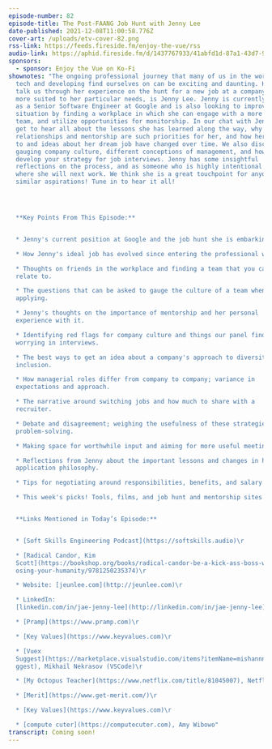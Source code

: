 ```yaml
---
episode-number: 82
episode-title: The Post-FAANG Job Hunt with Jenny Lee
date-published: 2021-12-08T11:00:58.776Z
cover-art: /uploads/etv-cover-82.png
rss-link: https://feeds.fireside.fm/enjoy-the-vue/rss
audio-link: https://aphid.fireside.fm/d/1437767933/41abfd1d-87a1-43d7-94d9-7fda3a5120e1/3cc274eb-97db-4d4c-b542-9742da7383a5.mp3
sponsors:
  - sponsor: Enjoy the Vue on Ko-Fi
shownotes: "The ongoing professional journey that many of us in the world of
  tech and developing find ourselves on can be exciting and daunting. Here to
  talk us through her experience on the hunt for a new job at a company that is
  more suited to her particular needs, is Jenny Lee. Jenny is currently employed
  as a Senior Software Engineer at Google and is also looking to improve her
  situation by finding a workplace in which she can engage with a more connected
  team, and utilize opportunities for monitorship. In our chat with Jenny, we
  get to hear all about the lessons she has learned along the way, why
  relationships and mentorship are such priorities for her, and how her approach
  to and ideas about her dream job have changed over time. We also discuss
  gauging company culture, different conceptions of management, and how to
  develop your strategy for job interviews. Jenny has some insightful
  reflections on the process, and as someone who is highly intentional about
  where she will next work. We think she is a great touchpoint for anyone with
  similar aspirations! Tune in to hear it all!




  **Key Points From This Episode:**


  * Jenny's current position at Google and the job hunt she is embarking on. 

  * How Jenny's ideal job has evolved since entering the professional world. 

  * Thoughts on friends in the workplace and finding a team that you can
  relate to. 

  * The questions that can be asked to gauge the culture of a team when
  applying.  

  * Jenny's thoughts on the importance of mentorship and her personal
  experience with it.  

  * Identifying red flags for company culture and things our panel finds
  worrying in interviews.  

  * The best ways to get an idea about a company's approach to diversity and
  inclusion.  

  * How managerial roles differ from company to company; variance in
  expectations and approach. 

  * The narrative around switching jobs and how much to share with a
  recruiter.   

  * Debate and disagreement; weighing the usefulness of these strategies for
  problem-solving. 

  * Making space for worthwhile input and aiming for more useful meetings.  

  * Reflections from Jenny about the important lessons and changes in her
  application philosophy. 

  * Tips for negotiating around responsibilities, benefits, and salary. 

  * This week's picks! Tools, films, and job hunt and mentorship sites.


  **Links Mentioned in Today’s Episode:**


  * [Soft Skills Engineering Podcast](https://softskills.audio)\r

  * [Radical Candor, Kim
  Scott](https://bookshop.org/books/radical-candor-be-a-kick-ass-boss-without-l\
  osing-your-humanity/9781250235374)\r

  * Website: [jeunlee.com](http://jeunlee.com)\r

  * LinkedIn:
  [linkedin.com/in/jae-jenny-lee](http://linkedin.com/in/jae-jenny-lee)\r

  * [Pramp](https://www.pramp.com)\r

  * [Key Values](https://www.keyvalues.com)\r

  * [Vuex
  Suggest](https://marketplace.visualstudio.com/items?itemName=mishannn.vuex-su\
  ggest), Mikhail Nekrasov (VSCode)\r

  * [My Octopus Teacher](https://www.netflix.com/title/81045007), Netflix\r

  * [Merit](https://www.get-merit.com/)\r

  * [Key Values](https://www.keyvalues.com)\r

  * [compute cuter](https://computecuter.com), Amy Wibowo"
transcript: Coming soon!
---
```

